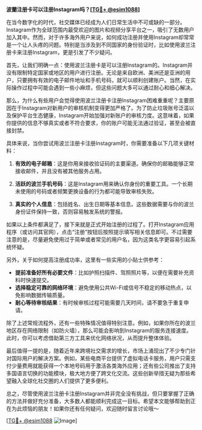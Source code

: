 **波蘭注册卡可以注册Instagram吗？[[TG💪+ @esim1088](https://t.me/s/esim1088)]**

在当今数字化的时代，社交媒体已经成为人们日常生活中不可或缺的一部分。Instagram作为全球范围内最受欢迎的图片和视频分享平台之一，吸引了无数用户加入其中。然而，对于许多海外用户来说，如何成功注册并使用Instagram却常常是一个让人头疼的问题。特别是当涉及到不同国家的身份验证时，比如使用波兰注册卡来注册Instagram，更是引发了不少疑问。

首先，让我们明确一点：使用波兰注册卡是可以注册Instagram的。Instagram并没有限制特定国家或地区的用户进行注册。无论是来自欧洲、美洲还是亚洲的用户，只要拥有有效的电子邮件地址和手机号码，就可以顺利创建账户。当然，在实际操作过程中可能会遇到一些小麻烦，但这些问题大多可以通过耐心和细心解决。

那么，为什么有些用户会觉得使用波兰注册卡注册Instagram困难重重呢？主要原因在于Instagram对新用户的审核机制变得更加严格了。为了防止垃圾账号泛滥以及保护平台生态健康，Instagram开始加强对新账户的审核力度。这意味着，如果你提供的信息不够真实或者不符合要求，你的账户可能无法通过验证，甚至会被直接封禁。

具体来说，当你尝试用波兰注册卡注册Instagram时，你需要准备以下几项关键材料：

1. **有效的电子邮箱**：这是你用来接收验证码的主要渠道。确保你的邮箱能够正常接收邮件，并且没有被其他服务占用。
   
2. **活跃的波兰手机号码**：这是Instagram用来确认你身份的重要工具。一个长期未使用的号码或者频繁更换设备的行为都可能导致审核失败。
   
3. **真实的个人信息**：包括姓名、出生日期等基本信息。这些数据需要与你的波兰身份证件保持一致，否则容易触发系统的警报。

如果以上条件都满足了，接下来就是正式开始注册的过程了。打开Instagram应用程序（或访问其官网），点击“注册”按钮后按照提示填写相关信息即可。不过需要注意的是，尽量避免使用过于简单或者常见的用户名，因为这类名字更容易引起系统怀疑。

另外，关于如何提高注册成功率，这里有一些实用的小贴士供参考：

- **提前准备好所有必要文件**：比如护照扫描件、驾照照片等，以便在需要补充资料时快速提交。
- **选择稳定可靠的网络环境**：避免使用公共Wi-Fi或信号不稳定的移动热点，以免影响数据传输质量。
- **耐心等待审核结果**：有时候审核过程可能需要几天时间，请不要急于重复申请。

除了上述常规流程外，还有一些特殊情况值得特别注意。例如，如果你所在的波兰地区存在网络限制（如防火墙），那么可能会影响到Instagram的服务连接速度。此时，你可以考虑借助第三方工具来优化网络状况，从而提升整体体验。

最后值得一提的是，随着近年来跨境社交需求的增长，市场上涌现出了不少专门针对国际用户的解决方案。例如，某些电商平台提供了虚拟电话卡服务，用户只需支付少量费用就能获得一个本地号码用于激活各类海外应用；还有些公司推出了支持多国语言切换的功能模块，极大地方便了跨文化交流。这些创新举措无疑为那些希望融入全球化社交圈的人们提供了更多便利。

总之，尽管使用波兰注册卡注册Instagram并非完全没有挑战，但只要掌握了正确的方法并做好充分准备，大多数人都能顺利完成这一目标。希望本文能够帮助到正在为此烦恼的朋友！如果你还有任何疑问，欢迎随时留言讨论哦～

[[TG💪+ @esim1088](https://t.me/s/esim1088) ![Image](https://i.postimg.cc/4NQfJmqS/Snipaste-2025-05-13-00-14-12.png)]
